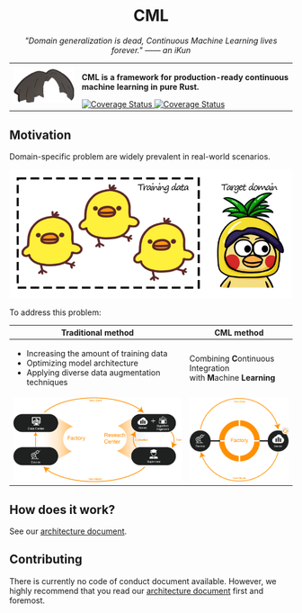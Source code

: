 <div align="center">
  <h1>CML</h1>
  <em>"Domain generalization is dead, Continuous Machine Learning lives forever." —— an iKun</em>
<table>
    <tbody>
        <tr>
            <td><img src="assets/cml.png" width="188px"/></td>
            <td>
                <p><strong>CML is a framework for production-ready continuous machine learning in pure Rust.</strong></p>
                <a href='https://github.com/bioinformatist/cml/actions/workflows/coveralls.yml'>
                    <img src='https://github.com/bioinformatist/cml/actions/workflows/coveralls.yml/badge.svg' alt='Coverage Status' />
                </a>
                <a href='https://coveralls.io/github/bioinformatist/cml'>
                    <img src='https://coveralls.io/repos/github/bioinformatist/cml/badge.svg' alt='Coverage Status' />
                </a>
            </td>
        </tr>
    </tbody>
</table>
</div>

## Motivation

Domain-specific problem are widely prevalent in real-world scenarios.

<img src="assets/domain-specific.png" width="518px"/>

To address this problem:

<table>
    <thead>
        <tr>
            <th>Traditional method</th>
            <th>CML method</th>
        </tr>
    </thead>
    <tbody>
        <tr>
            <td>
                <ul>
                    <li>Increasing the amount of training data</li>
                    <li>Optimizing model architecture</li>
                    <li>Applying diverse data augmentation techniques</li>
                </ul>
            </td>
            <td>Combining <strong>C</strong>ontinuous Integration</br>with <strong>M</strong>achine <strong>Learning</strong></td>
        </tr>
        <tr>
            <td><img src="assets/traditional.png" width="688px"/></td>
            <td><img src="assets/new.png" width="388px"/></td>
        </tr>
    </tbody>
</table>

## How does it work?

See our [architecture document](ARCHITECTURE.md).

## Contributing

There is currently no code of conduct document available. However, we highly recommend that you read our [architecture document](ARCHITECTURE.md) first and foremost.
